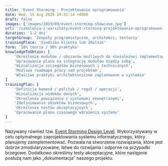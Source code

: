```yaml
---
title: 'Event Storming - Projektowanie oprogramowania'
date: Wed, 15 Aug 2020 19:31:14 +0000
draft: false
images: ['images/2019/09/event-storming-showcase.jpg']
url: '/szkolenia-i-warsztaty/event-storming-projektowanie-oprogramowania'
duration: '1-2 dni'
targetGroup: 'Zespoły programistyczne, architekci, testerzy'
trainingPlace: 'Siedziba klienta lub Zdalnie'
form: '10% teoria / 90% praktyka'
knowledgeToObtain: [
    'Określenie modułów / obszarów możliwych do niezależnej implementacji',
    'Opracowanie planu na integrację modułów między sobą',
    'Wizualizacja szczegółów biznesowych i technicznych',
    'Możliwa roadmapa pracy nad projektem',
    'Właściwe praktyki architektoniczne zaplanowane w systemie'
]
trainingPlan: [
    'Definicja komend / polityk / reguł / operacji',
    'Wizualizacja widoków danych',
    'Określenie powiązania z systemami zewnętrznymi',
    'Zdefiniowanie obiektów biznesowych',
    'Określenie testów akceptacyjnych',
    'Opracowanie planu czasowego wdrożenia systemu'
]
---
```

Nazywany również tzw. [Event Storming Design Level](https://buildplease.com/pages/fpc-6/). Wykorzystywany w celu optymalnego zaprojektowania systemu informatycznego, który planujemy zaimplementować. Pozwala na stworzenie rozwiązania, które jest dobrze zmodularyzowane, łatwe do rozwijania i odporne na przypadki brzegowe. Dodatkowo określimy testy akceptacyjne, które następnie posłużą nam jako „dokumentacja” naszego projektu.